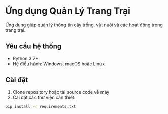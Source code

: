 # Ứng dụng Quản Lý Trang Trại

Ứng dụng giúp quản lý thông tin cây trồng, vật nuôi và các hoạt động trong trang trại.

## Yêu cầu hệ thống

- Python 3.7+
- Hệ điều hành: Windows, macOS hoặc Linux

## Cài đặt

1. Clone repository hoặc tải source code về máy
2. Cài đặt các thư viện cần thiết:

```bash
pip install -r requirements.txt
